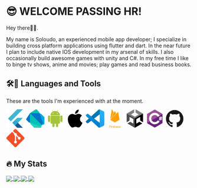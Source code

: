 # 😎 WELCOME PASSING HR!

Hey there✌🏾.

My name is Soloudo, an experienced mobile app developer; I specialize in building cross platform applications using flutter and dart. In the near future I plan to include native IOS development in my arsenal of skills. I also occasionally build awesome games with unity and C#. In my free time I like to binge tv shows, anime and movies; play games and read business books. 

## 🛠️💎 Languages and Tools
These are the tools I'm experienced with at the moment.

<div class="row">
  <img src="https://github.com/devicons/devicon/blob/master/icons/flutter/flutter-original.svg" alt="Flutter" width="50" height="50">
  <img src="https://github.com/devicons/devicon/blob/master/icons/dart/dart-original.svg" alt="Dart" width="50" height="50">
  <img src="https://github.com/devicons/devicon/blob/master/icons/android/android-plain.svg" alt="Android" width="50" height="50">
  <img src="https://github.com/devicons/devicon/blob/master/icons/apple/apple-original.svg" alt="Apple" width="50" height="50">
  <img src="https://github.com/devicons/devicon/blob/master/icons/vscode/vscode-original.svg" alt="VScode" width="50" height="50">
  <img src="https://github.com/devicons/devicon/blob/master/icons/firebase/firebase-plain-wordmark.svg" alt="Firebase" width="50" height="50">
  <img src="https://github.com/devicons/devicon/blob/master/icons/unity/unity-original.svg" alt="Unity" width="50" height="50">
  <img src="https://github.com/devicons/devicon/blob/master/icons/csharp/csharp-original.svg" alt="C#" width="50" height="50">
  <img src="https://github.com/devicons/devicon/blob/master/icons/github/github-original.svg" alt="Github" width="50" height="50">
  <img src="https://github.com/devicons/devicon/blob/master/icons/git/git-original.svg" alt="Git" width="50" height="50">
</div>

## 🔥 My Stats

<a href="https://github.com/DenverCoder1/github-readme-streak-stats">
  <img height=300 align="center" src="https://streak-stats.demolab.com?user=Slidoboss&theme=dracula&border_radius=30&date_format=j%20M%5B%20Y%5D" />
</a>

<a href="https://github.com/anuraghazra/github-readme-stats">
  <img height=200 align="center" src="https://github-readme-stats.vercel.app/api?username=Slidoboss&show_icons=true&theme=dracula&border_radius=30" />
</a>

<a href="https://github.com/anuraghazra/github-readme-stats">
  <img height=200 align="center" src="https://github-readme-stats.vercel.app/api/top-langs/?username=Slidoboss&layout=compact&theme=dracula&border_radius=30" />
</a>

<a href="https://github.com/anuraghazra/github-readme-stats">
  <img height=200 align="center" src="https://github-readme-stats.vercel.app/api/wakatime?username=@Slidoboss&theme=dracula&border_radius=30" />
</a>
<!---
Slidoboss/Slidoboss is a ✨ special ✨ repository because its `README.md` (this file) appears on your GitHub profile.
You can click the Preview link to take a look at your changes.
--->
